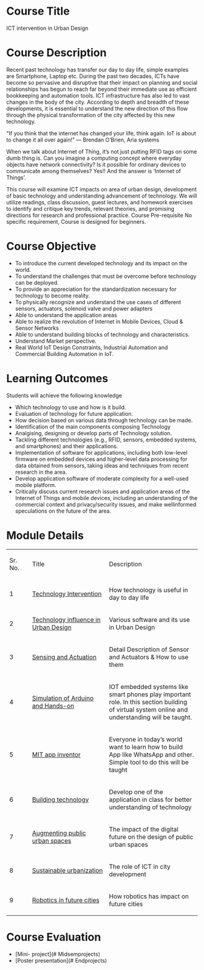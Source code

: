 # Course Title
ICT intervention in Urban Design 

# Course Description
Recent past technology has transfer our day to day life, simple examples are Smartphone, Laptop etc. During the past two decades, ICTs have become so pervasive and disruptive that their impact on planning and social relationships has begun to reach far beyond their immediate use as efficient bookkeeping and automation tools. ICT infrastructure has also led to vast changes in the body of the city. According to depth and breadth of these developments, it is essential to understand the new direction of this flow through the physical transformation of the city affected by this new technology.

"If you think that the internet has changed your life, think again. IoT is about to change it all over again!” — Brendan O’Brien, Aria systems

When we talk about Internet of Thing, it’s not just putting RFID tags on some dumb thing is. Can you imagine a computing concept where everyday objects have network connectivity? Is it possible for ordinary devices to communicate among themselves?
Yes!! And the answer is ‘Internet of Things’.

This course will examine ICT impacts on area of urban design, development of basic technology and understanding advancement of technology. We will utilize readings, class discussion, guest lectures, and homework exercises to identify and critique key trends, relevant theories, and promising directions for research and professional practice. Course Pre-requisite No specific requirement, Course is designed for beginners. 

# Course Objective
* To introduce the current developed technology and its impact on the world.
* To understand the challenges that must be overcome before technology can be deployed.
* To provide an appreciation for the standardization necessary for technology to become reality.
* To physically recognize and understand the use cases of different sensors, actuators, solenoid valve and power adapters
* Able to understand the application areas
* Able to realize the revolution of Internet in Mobile Devices, Cloud & Sensor Networks
* Able to understand building blocks of technology and characteristics.
* Understand Market perspective.
* Real World IoT Design Constraints, Industrial Automation and Commercial Building Automation in IoT.

# Learning Outcomes
Students will achieve the following knowledge
* Which technology to use and how is it build.
* Evaluation of technology for future application.
* How decision based on various data through technology can be made.
* Identification of the main components composing Technology
* Analgising, designing or develop parts of Technology solution.
* Tackling different technologies (e.g., RFID, sensors, embedded systems, and smartphones) and their applications.
* Implementation of software for applications, including both low-level firmware on embedded devices and higher-level data processing for data obtained from sensors, taking ideas and techniques from recent research in the area.
* Develop application software of moderate complexity for a well-used mobile platform.
* Critically discuss current research issues and application areas of the Internet of Things and mobile devices, including an understanding of the commercial context and privacy/security issues, and make wellinformed speculations on the future of the area.

# Module Details
<table width="532">
<tbody>
<tr>
<td width="50">
<p>Sr. No.</p>
</td>
<td width="217">
<p>Title</p>
</td>
<td width="264">
<p>Description</p>
</td>
</tr>
<tr>
<td width="50">
<p>1</p>
</td>
<td width="217">
  <p><a href="Dailytechnology.pdf">Technology Intervention</a></p>
</td>
<td width="264">
<p>How technology is useful in day to day life</p>
</td>
</tr>
<tr>
<td width="50">
<p>2</p>
</td>
<td width="217">
  <p><a href="Softwares">Technology influence in Urban Design</a></p>
</td>
<td width="264">
<p>Various software and its use in Urban Design</p>
</td>
</tr>
<tr>
<td width="50">
<p>3</p>
</td>
<td width="217">
  <p><a href="sensorandactuator.pdf">Sensing and Actuation</a></p>
</td>
<td width="264">
<p>Detail Description of Sensor and Actuators &amp; How to use them</p>
</td>
</tr>
<tr>
<td width="50">
<p>4</p>
</td>
<td width="217">
  <p><a href="Arduino">Simulation of Arduino and Hands-on</a></p>
</td>
<td width="264">
<p>IOT embedded systems like smart phones play important role. In this section building of virtual system online and understanding will be taught.</p>
</td>
</tr>
<tr>
<td width="50">
<p>5</p>
</td>
<td width="217">
  <p><a href="APP_INVENTOR.pdf">MIT app inventor</a></p>
</td>
<td width="264">
<p>Everyone in today&rsquo;s world want to learn how to build App like WhatsApp and other. Simple tool to do this will be taught</p>
</td>
</tr>
<tr>
<td width="50">
<p>6</p>
</td>
<td width="217">
  <p><a href="openstreetmap.pdf">Building technology</a></p>
</td>
<td width="264">
<p>Develop one of the application in class for better understanding of technology</p>
</td>
</tr>
<tr>
<td width="50">
<p>7</p>
</td>
<td width="217">
  <p><a href="The impact of the digital future on the.pdf">Augmenting public urban spaces</a></p>
</td>
<td width="264">
<p>The impact of the digital future on the design of public urban spaces</p>
</td>
</tr>
<tr>
<td width="50">
<p>8</p>
</td>
<td width="217">
  <p><a href="Sustainable Urbanization.pdf">Sustainable urbanization</a></p>
</td>
<td width="264">
<p>The role of ICT in city development</p>
</td>
</tr>
<tr>
<td width="50">
<p>9</p>
</td>
<td width="217">
  <p><a href="RoboticsinFutureCities.pdf">Robotics in future cities</a></p>
</td>
<td width="264">
<p>How robotics has impact on future cities</p>
</td>
</tr>
</tbody>
</table>

# Course Evaluation
* [Mini- project](# Midsemprojects)
* [Poster presentation](# Endprojects)
